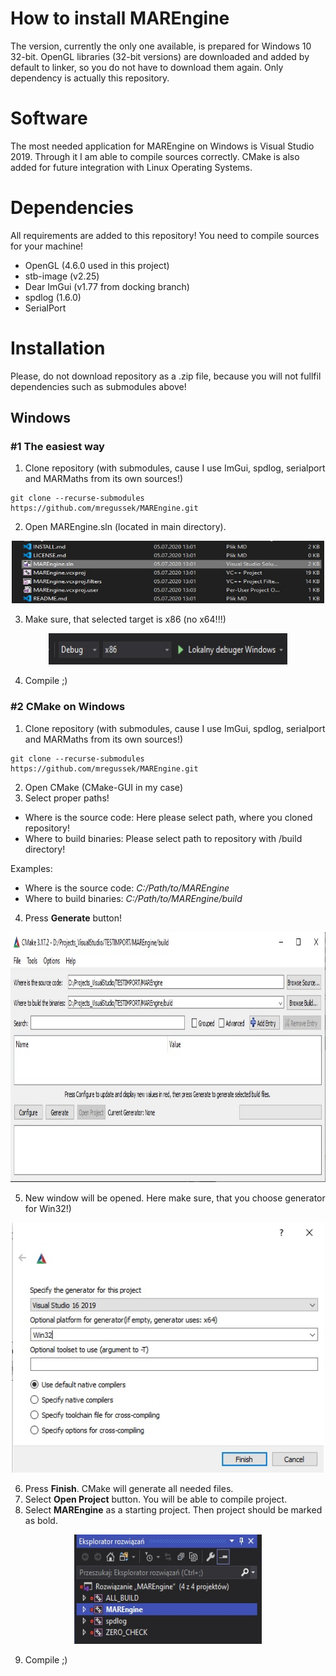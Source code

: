 # How to install MAREngine

The version, currently the only one available, is prepared for Windows 10 32-bit. OpenGL libraries (32-bit versions) are downloaded and added by default to linker, so you do not have to download them again. Only dependency is actually this repository.

# Software

The most needed application for MAREngine on Windows is Visual Studio 2019. Through it I am able to compile sources correctly. CMake is also added 
for future integration with Linux Operating Systems.

# Dependencies

All requirements are added to this repository! You need to compile sources for your machine!

- OpenGL (4.6.0 used in this project)
- stb-image (v2.25)
- Dear ImGui (v1.77 from docking branch)
- spdlog (1.6.0)
- SerialPort

# Installation

Please, do not download repository as a .zip file, because you will not fullfil dependencies such as submodules above!

## Windows

### #1 The easiest way

1. Clone repository (with submodules, cause I use ImGui, spdlog, serialport and MARMaths from its own sources!)

```
git clone --recurse-submodules https://github.com/mregussek/MAREngine.git
```

2. Open MAREngine.sln (located in main directory).

<p align="center">
  <img width="500" height="100" src="img/marenginesln.jpg">
</p>

3. Make sure, that selected target is x86 (no x64!!!)

<p align="center">
  <img width="382" height="50" src="img/x86.jpg">
</p>

4. Compile ;)

### #2 CMake on Windows

1. Clone repository (with submodules, cause I use ImGui, spdlog, serialport and MARMaths from its own sources!)

```
git clone --recurse-submodules https://github.com/mregussek/MAREngine.git
```

2. Open CMake (CMake-GUI in my case)
3. Select proper paths!
- Where is the source code: Here please select path, where you cloned repository!
- Where to build binaries: Please select path to repository with /build directory!

Examples:
- Where is the source code: *C:/Path/to/MAREngine*
- Where to build binaries: *C:/Path/to/MAREngine/build*

4. Press **Generate** button!

<p align="center">
  <img width="800" height="400" src="img/cmake_generate.jpg">
</p>

5. New window will be opened. Here make sure, that you choose generator for Win32!)

<p align="center">
  <img width="500" height="400" src="img/win32cmake.jpg">
</p>

6. Press **Finish**. CMake will generate all needed files.
7. Select **Open Project** button. You will be able to compile project.
8. Select **MAREngine** as a starting project. Then project should be marked as bold.

<p align="center">
  <img width="300" height="175" src="img/starting.jpg">
</p>

9. Compile ;)

